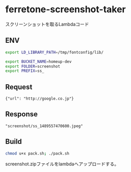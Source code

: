 # ferretone-screenshot-taker
スクリーンショットを取るLambdaコード

## ENV
```bash
export LD_LIBRARY_PATH=/tmp/fontconfig/lib/

export BUCKET_NAME=homeup-dev
export FOLDER=screenshot
export PREFIX=ss_
```

## Request
```
{"url": "http://google.co.jp"}
```

## Response
```
"screenshot/ss_1489557470600.jpeg"
```

## Build
```bash
chmod u+x pack.sh; ./pack.sh
```
screenshot.zipファイルをlambdaへアップロードする。
